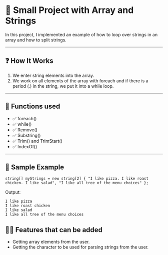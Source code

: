 # 🧵 Small Project with Array and Strings

In this project, I implemented an example of how to loop over strings in an array and how to split strings.

---

## ❓ How It Works

1. We enter string elements into the array.
2. We work on all elements of the array with foreach and if there is a period (.) in the string, we put it into a while loop.

---

## 🔁 Functions used

- ✅ foreach()
- ✅ while()
- ✅ Remove()
- ✅ Substring()
- ✅ Trim() and TrimStart()
- ✅ IndexOf()

---

## 📁 Sample Example

```
string[] myStrings = new string[2] { "I like pizza. I like roast chicken. I like salad", "I like all tree of the menu choices" };
```

Output:

```
I like pizza
I like roast chicken
I like salad
I like all tree of the menu choices
```

## 👨‍💻 Features that can be added

- Getting array elements from the user.
- Getting the character to be used for parsing strings from the user.

